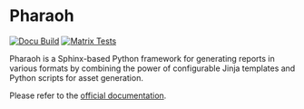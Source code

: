 # Pharaoh

[![Docu Build](https://github.com/Infineon/pharaoh-dev/actions/workflows/documentation.yml/badge.svg)](https://github.com/Infineon/pharaoh-dev/actions/workflows/documentation.yml)
[![Matrix Tests](https://github.com/Infineon/pharaoh-dev/actions/workflows/matrix_tests.yml/badge.svg)](https://github.com/Infineon/pharaoh-dev/actions/workflows/matrix_tests.yml)

Pharaoh is a Sphinx-based Python framework
for generating reports in various formats by combining the
power of configurable Jinja templates and Python scripts
for asset generation.

Please refer to the [official documentation](https://infineon.github.io/pharaoh-dev/).
